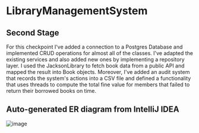 # LibraryManagementSystem

## Second Stage

For this checkpoint I've added a connection to a Postgres Database and implemented CRUD operations for almost all of the classes. I've adapted the existing services and also added new ones by implementing a repository layer. I used the JacksonLibrary to fetch book data from a public API and mapped the result into Book objects. Moreover, I've added an audit system that records the system's actions into a CSV file and defined a functionality that uses threads to compute the total fine value for members that failed to return their borrowed books on time. 


## Auto-generated ER diagram from IntelliJ IDEA
![image](https://github.com/ioanaghergu/LibraryManagementSystem/assets/101597846/435f50e9-d883-4887-846c-52607fe1ae1b)
